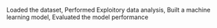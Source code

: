 Loaded the dataset,
Performed Exploitory data analysis,
Built a machine learning model,
Evaluated the model performance
